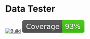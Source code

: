 # Data Tester

[![Build](https://github.com/adanilevich/data-tester/actions/workflows/python-app.yml/badge.svg?kill_cache=1)](https://github.com/adanilevich/data-tester/actions/workflows/python-app.yml)
[![Coverage badge](https://raw.githubusercontent.com/adanilevich/data-tester/python-coverage-comment-action-data/badge.svg?kill_cache=1)](https://htmlpreview.github.io/?https://github.com/adanilevich/data-tester/blob/python-coverage-comment-action-data/htmlcov/index.html)
